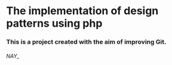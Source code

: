 
# The implementation of design patterns using php              

### This is a project created with the aim of improving Git.


###### NAY_
